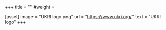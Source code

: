 +++
title = ""
#weight =

[asset]
    image = "UKRI logo.png"
    url = "https://www.ukri.org/"
    text = "UKRI logo"
+++
